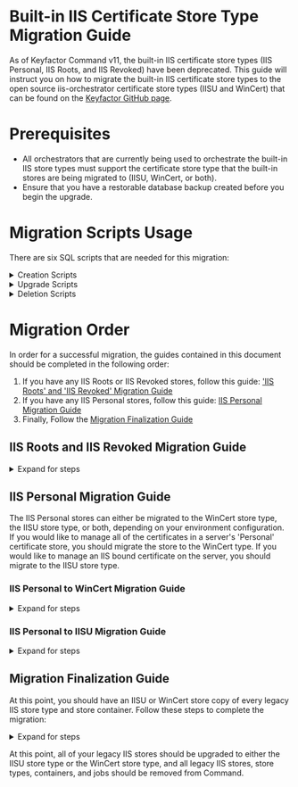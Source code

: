 # Built-in IIS Certificate Store Type Migration Guide

As of Keyfactor Command v11, the built-in IIS certificate store types (IIS Personal, IIS Roots, and IIS Revoked) have been deprecated. This guide will instruct you on how to migrate the built-in IIS certificate store types to the open source iis-orchestrator certificate store types (IISU and WinCert) that can be found on the [Keyfactor GitHub page](https://github.com/Keyfactor/iis-orchestrator).

# Prerequisites

- All orchestrators that are currently being used to orchestrate the built-in IIS store types must support the certificate store type that the built-in stores are being migrated to (IISU, WinCert, or both).
- Ensure that you have a restorable database backup created before you begin the upgrade.

# Migration Scripts Usage

There are six SQL scripts that are needed for this migration:

<details>

<summary>Creation Scripts</summary>

## CreateIISUCertStoreType

This script creates the IISU certificate store type.

## CreateWinCertStoreType

This script creates the WinCert certificate store type.

</details>

<details>

<summary>Upgrade Scripts</summary>

## UpgradeIISRevokedAndRootsToWinCert

This script creates a 'WinCert' certificate store copy for every 'IIS Revoked' and 'IIS Roots' certificate store. It will also create a 'WinCert' version of every 'IIS Revoked' and 'IIS Roots' certificate store container.

**Notes**

- This script does not delete the IIS certificate stores or containers.  
- By default, the orchestrator will use its service account credentials to connect to the new certificate stores. If other credentials should be used instead, they should be configured for each store from the Command Certificate Stores page.

This script accepts three parameters that allow configuration of WinRM:

| Parameter | Type | Valid Values | Default Value| Description |
|----|----|----|----|----|
|@winrm_protocol|NVARCHAR(5)|'https' or 'http'|https|The protocol that WinRM will use for interacting with the certificate stores|
|@winrm_port|INT|1 - 65535|5986|The port that WinRM will use for interacting with the certificate stores|
|@spnwithport|NVARCHAR(5)|'true' or 'false'|false|If set to 'true,' the `-IncludePortInSPN` flag will be set when WinRM creates the remote PowerShell connection|

## UpgradeIISPersonalToIISU

This script creates an 'IISU' certificate store copy for a provided list of 'IIS Personal' certificate stores. It will also create an 'IISU' version of every 'IIS Personal' certificate store container.  

**Notes**

- This script does not delete the IIS certificate stores or containers.
- By default, the orchestrator will use its service account credentials to connect to the new certificate stores. If other credentials should be used instead, they should be configured for each store from the Command Certificate Stores page.


This script accepts four parameters:

| Parameter | Type | Valid Values | Default Value| Description |
|----|----|----|----|----|
|@comma_separated_store_ids|NVARCHAR(MAX)|* or a comma separated list of certificate store IDs. ex: 6A79C7A3-1A9B-413B-9C6E-571EA52B9E31,3929B040-299C-4EDF-98A4-EF0FFC21DAF9,C8A62749-10C3-4441-A0CC-AD83CA9051B5||A comma separated list of IDs of the IIS Personal certificate stores that you would like to migrate. If you would like to migrate all of the IIS Personal stores to this store type, you can provide '*' instead of a comma separated list.|
|@store_path|NVARCHAR(15)|'My' or 'WebHosting'|My|Used to select which Windows Certificate store that holds the IIS bound certificate. 'My' for the personal store, 'WebHosting' for the web hosting store|
|@winrm_protocol|NVARCHAR(5)|'https' or 'http'|https|The protocol that WinRM will use for interacting with the certificate stores|
|@winrm_port|INT|1 - 65535|5986|The port that WinRM will use for interacting with the certificate stores|
|@spnwithport|NVARCHAR(5)|'true' or 'false'|false|If set to 'true,' the `-IncludePortInSPN` flag will be set when WinRM creates the remote PowerShell connection|

## UpgradeIISPersonalToWinCert

This script creates a 'WinCert' certificate store copy for a provided list of 'IIS Personal' certificate stores. It will also create a 'WinCert' version of every 'IIS Personal' certificate store container.

**Notes**

- This script does not delete the IIS certificate stores or containers.
- By default, the orchestrator will use its service account credentials to connect to the new certificate stores. If other credentials should be used instead, they should be configured for each store from the Command Certificate Stores page.

This script accepts four parameters:

| Parameter | Type | Valid Values | Default Value| Description |
|----|----|----|----|----|
|@comma_separated_store_ids|NVARCHAR(MAX)|* or a comma separated list of certificate store IDs. ex: 6A79C7A3-1A9B-413B-9C6E-571EA52B9E31,3929B040-299C-4EDF-98A4-EF0FFC21DAF9,C8A62749-10C3-4441-A0CC-AD83CA9051B5||A comma separated list of IDs of the IIS Personal certificate stores that you would like to migrate. If you would like to migrate all of the IIS Personal stores to this store type, you can provide '*' instead of a comma separated list.|
|@winrm_protocol|NVARCHAR(5)|'https' or 'http'|https|The protocol that WinRM will use for interacting with the certificate stores|
|@winrm_port|INT|1 - 65535|5986|The port that WinRM will use for interacting with the certificate stores|
|@spnwithport|NVARCHAR(5)|'true' or 'false'|false|If set to 'true,' the `-IncludePortInSPN` flag will be set when WinRM creates the remote PowerShell connection|

</details>

<details>

<summary>Deletion Scripts</summary>

## DeleteIISStores

This script will delete all IIS Personal, IIS Roots, and IIS Revoked certificate store types, certificate stores, and certificate store containers.

</details>

# Migration Order

In order for a successful migration, the guides contained in this document should be completed in the following order:

1. If you have any IIS Roots or IIS Revoked stores, follow this guide: ['IIS Roots' and 'IIS Revoked' Migration Guide](#iis-roots-and-iis-revoked-migration-guide)
1. If you have any IIS Personal stores, follow this guide: [IIS Personal Migration Guide](#iis-personal-migration-guide)
1. Finally, Follow the [Migration Finalization Guide](#migration-finalization-guide)

## IIS Roots and IIS Revoked Migration Guide

<details>

<summary>Expand for steps</summary>

The 'IIS Roots' and 'IIS Revoked' certificate store types can only be migrated to the WinCert certificate store type.

1. Execute the `CreateWinCertStoreType` SQL script to define the WinCert certificate store type if you have not already created this type.
1. Execute the `UpgradeIISRevokedAndRootsToWinCert` script to create WinCert store copies of your 'IIS Roots' and 'IIS Revoked' stores. See [UpgradeIISRevokedAndRootsToWinCert section](#upgradeiisrevokedandrootstowincert) for usage information.

</details>

## IIS Personal Migration Guide

The IIS Personal stores can either be migrated to the WinCert store type, the IISU store type, or both, depending on your environment configuration. If you would like to manage all of the certificates in a server's 'Personal' certificate store, you should migrate the store to the WinCert type. If you would like to manage an IIS bound certificate on the server, you should migrate to the IISU store type.

### IIS Personal to WinCert Migration Guide

<details>

<summary>Expand for steps</summary>

1. If you have not already defined the WinCert store type, execute the `CreateWinCertStoreType` SQL script.
1. If you do not wish to create a WinCert store copy of all of your IIS Personal stores or have unique WinRM configurations for each certificate store, you should collect a list of IDs of the IIS Personal certificate stores that you wish to migrate at this time.
1. Execute the `UpgradeIISPersonalToWinCert` script to create WinCert store copies of your 'IIS Personal' stores. See [UpgradeIISPersonalToWinCert section](#upgradeiispersonaltowincert) for usage information.

</details>

### IIS Personal to IISU Migration Guide

<details>

<summary>Expand for steps</summary>

1. If you have not already defined the IISU store type, execute the `CreateIISUCertStoreType` SQL script.
1. If you do not wish to create aN IISU store copy of all of your IIS Personal stores or have unique configurations for each certificate store, you should collect a list of IDs of the IIS Personal certificate stores that you wish to migrate at this time.
1. Execute the `UpgradeIISPersonalToIISU` script to create WinCert store copies of your 'IIS Personal' stores. See [UpgradeIISPersonalToIISU section](#upgradeiispersonaltoiisu) for usage information.

</details>

## Migration Finalization Guide

At this point, you should have an IISU or WinCert store copy of every legacy IIS store type and store container. Follow these steps to complete the migration:

<details>

<summary>Expand for steps</summary>

1. Review the certificate stores that were created in the Command portal. Ensure that there is a copy of each legacy IIS store with the desired store type (either IISU or WinCert). If desired, wait for any scheduled inventory jobs to run on the new stores and ensure that they return the expected certificates.
1. Review the certificate store containers that were created in the Command portal. If you upgraded IIS Personal stores to both WinCert and IISU store types, all IIS Personal certificate store containers will have an IISU and a WinCert store type copy (they will have names that end in either ' - Upgraded WinCert' or ' - Upgraded IISU'). You will need to determine if you would like to keep the IISU or the WinCert copy of each container set then delete the one that you do not wish to keep. If you would like to keep both, you must rename one of the two. This is necessary, as the deletion step will remove the ' - Upgraded ...' text from the end of the store names; without updating the names, execution of the deletion script will result in invalid stores with the same name.
1. Execute the `DeleteIISStores` script to remove all legacy IIS stores, store types, and containers. This script will also remove the ' - Upgraded ...' text from the migrated container names.

</details>

At this point, all of your legacy IIS stores should be upgraded to either the IISU store type or the WinCert store type, and all legacy IIS stores, store types, containers, and jobs should be removed from Command.